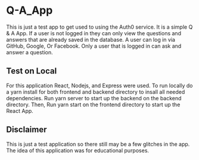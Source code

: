 # Q-A_App

This is just a test app to get used to using the Auth0 service. It is a simple Q & A App. 
If a user is not logged in they can only view the questions and answers that are already saved in the database.
A user can log in via GitHub, Google, Or Facebook.
Only a user that is logged in can ask and answer a question.

## Test on Local
For this application React, Nodejs, and Express were used.
To run locally do a yarn install for both frontend and backend directory to insall all needed dependencies.
Run yarn server to start up the backend on the backend directory.
Then, Run yarn start on the frontend directory to start up the React App.

## Disclaimer
This is just a test application so there still may be a few glitches in the app. The idea of this application was for educational purposes.
